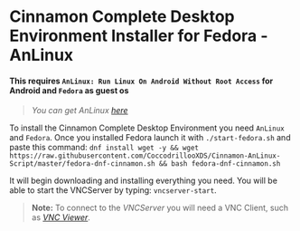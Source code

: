 # Cinnamon Complete Desktop Environment Installer for Fedora - AnLinux
#### **This requires `AnLinux: Run Linux On Android Without Root Access` for Android and `Fedora` as guest os**
>*You can get AnLinux [here](https://play.google.com/store/apps/details?id=exa.lnx.a)*

To install the Cinnamon Complete Desktop Environment you need `AnLinux` and `Fedora`. Once you installed Fedora launch it with `./start-fedora.sh` and paste this command:
`dnf install wget -y && wget https://raw.githubusercontent.com/CoccodrillooXDS/Cinnamon-AnLinux-Script/master/fedora-dnf-cinnamon.sh && bash fedora-dnf-cinnamon.sh`

It will begin downloading and installing everything you need. You will be able to start the VNCServer by typing: `vncserver-start`. 
> **Note:** To connect to the *VNCServer* you will need a VNC Client, such as [*VNC Viewer*](https://www.realvnc.com/en/connect/download/viewer/).
